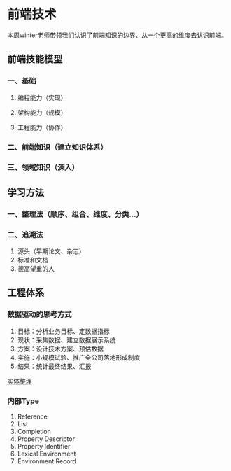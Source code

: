 # 前端技术

本周winter老师带领我们认识了前端知识的边界、从一个更高的维度去认识前端。


## 前端技能模型


### 一、基础

1.  编程能力（实现）

2. 架构能力（规模）

3. 工程能力（协作）
   

### 二、前端知识（建立知识体系）


### 三、领域知识（深入）


## 学习方法


### 一、整理法（顺序、组合、维度、分类...）


### 二、追溯法

1. 源头（早期论文、杂志）
2. 标准和文档
3. 德高望重的人


## 工程体系

### 数据驱动的思考方式

1. 目标：分析业务目标、定数据指标
2. 现状：采集数据、建立数据展示系统
3. 方案：设计技术方案、预估数据
4. 实施：小规模试验、推广全公司落地形成制度
5. 结果：统计最终结果、汇报


[实体整理](./Entity.md)

### 内部Type

1. Reference
2. List
3. Completion
4. Property Descriptor
5. Property Identifier
6. Lexical Environment
7. Environment Record

